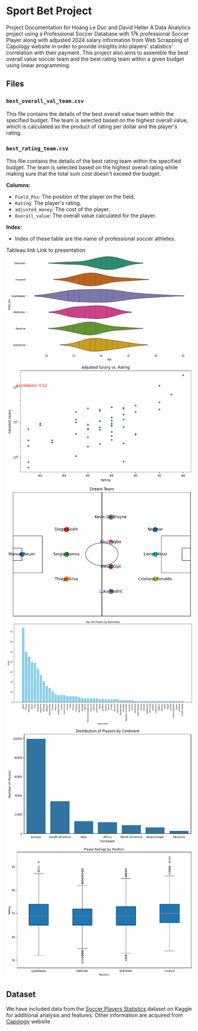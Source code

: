 
# Sport Bet Project
Project Documentation for Hoang Le Duc and David Heller
A Data Analytics project using a Professional Soccer Database with 17k professional Soccer Player along with adjusted 2024 salary information from Web Scrapping of Capology website in order to provide insights into players' statistics' correlation with their payment. This project also aims to assemble the best overall value soccer team and the best rating team within a given budget using linear programming.

## Files

### `best_overall_val_team.csv`
This file contains the details of the best overall value team within the specified budget. The team is selected based on the highest overall value, which is calculated as the product of rating per dollar and the player's rating.
### `best_rating_team.csv`
This file contains the details of the best rating team within the specified budget. The team is selected based on the highest overall rating while making sure that the total sum cost doesn't exceed the budget.


**Columns:**
- `Field_Pos`: The position of the player on the field.
- `Rating`: The player's rating.
- `adjusted_money`: The cost of the player.
- `Overall_value`: The overall value calculated for the player.

**Index:**
- Index of these table are the name of professional soccer athletes.

Tableau link 
Link to presentation
![my_image](readme/download.png)
![my_image](readme/download_1.png)
![my_image](readme/download_2.png)
![my_image](readme/download_3.png)
![my_image](readme/download_4.png)
![my_image](readme/download_5.png)

## Dataset

We have included data from the [Soccer Players Statistics](https://www.kaggle.com/datasets/antoinekrajnc/soccer-players-statistics/data) dataset on Kaggle for additional analysis and features. Other information are acquired from [Capology](https://www.capology.com/) website 


